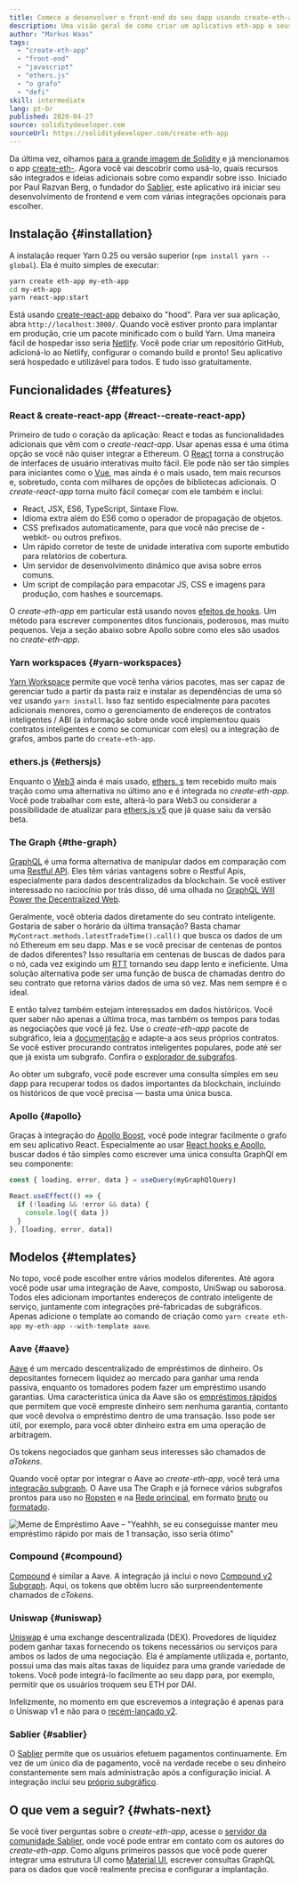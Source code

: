 ```yaml
---
title: Comece a desenvolver o front-end do seu dapp usando create-eth-app
description: Uma visão geral de como criar um aplicativo eth-app e seus recursos
author: "Markus Waas"
tags:
  - "create-eth-app"
  - "front-end"
  - "javascript"
  - "ethers.js"
  - "o grafo"
  - "defi"
skill: intermediate
lang: pt-br
published: 2020-04-27
source: soliditydeveloper.com
sourceUrl: https://soliditydeveloper.com/create-eth-app
---
```


Da última vez, olhamos [para a grande imagem de Solidity](https://soliditydeveloper.com/solidity-overview-2020) e já mencionamos o app [create-eth-](https://github.com/PaulRBerg/create-eth-app). Agora você vai descobrir como usá-lo, quais recursos são integrados e ideias adicionais sobre como expandir sobre isso. Iniciado por Paul Razvan Berg, o fundador do [Sablier](http://sablier.com/), este aplicativo irá iniciar seu desenvolvimento de frontend e vem com várias integrações opcionais para escolher.

## Instalação {#installation}

A instalação requer Yarn 0.25 ou versão superior (`npm install yarn --global`). Ela é muito simples de executar:

```bash
yarn create eth-app my-eth-app
cd my-eth-app
yarn react-app:start
```

Está usando [create-react-app](https://github.com/facebook/create-react-app) debaixo do "hood". Para ver sua aplicação, abra `http://localhost:3000/`. Quando você estiver pronto para implantar em produção, crie um pacote minificado com o build Yarn. Uma maneira fácil de hospedar isso seria [Netlify](https://www.netlify.com/). Você pode criar um repositório GitHub, adicioná-lo ao Netlify, configurar o comando build e pronto! Seu aplicativo será hospedado e utilizável para todos. E tudo isso gratuitamente.

## Funcionalidades {#features}

### React & create-react-app {#react--create-react-app}

Primeiro de tudo o coração da aplicação: React e todas as funcionalidades adicionais que vêm com o _create-react-app_. Usar apenas essa é uma ótima opção se você não quiser integrar a Ethereum. O [React](https://reactjs.org/) torna a construção de interfaces de usuário interativas muito fácil. Ele pode não ser tão simples para iniciantes como o [Vue](https://vuejs.org/), mas ainda é o mais usado, tem mais recursos e, sobretudo, conta com milhares de opções de bibliotecas adicionais. O _create-react-app_ torna muito fácil começar com ele também e inclui:

- React, JSX, ES6, TypeScript, Sintaxe Flow.
- Idioma extra além do ES6 como o operador de propagação de objetos.
- CSS prefixados automaticamente, para que você não precise de -webkit- ou outros prefixos.
- Um rápido corretor de teste de unidade interativa com suporte embutido para relatórios de cobertura.
- Um servidor de desenvolvimento dinâmico que avisa sobre erros comuns.
- Um script de compilação para empacotar JS, CSS e imagens para produção, com hashes e sourcemaps.

O _create-eth-app_ em particular está usando novos [efeitos de hooks](https://reactjs.org/docs/hooks-effect.html). Um método para escrever componentes ditos funcionais, poderosos, mas muito pequenos. Veja a seção abaixo sobre Apollo sobre como eles são usados no _create-eth-app_.

### Yarn workspaces {#yarn-workspaces}

[Yarn Workspace](https://classic.yarnpkg.com/en/docs/workspaces/) permite que você tenha vários pacotes, mas ser capaz de gerenciar tudo a partir da pasta raiz e instalar as dependências de uma só vez usando `yarn install`. Isso faz sentido especialmente para pacotes adicionais menores, como o gerenciamento de endereços de contratos inteligentes / ABI (a informação sobre onde você implementou quais contratos inteligentes e como se comunicar com eles) ou a integração de grafos, ambos parte do `create-eth-app`.

### ethers.js {#ethersjs}

Enquanto o [Web3](https://docs.web3js.org/) ainda é mais usado, [ethers. s](https://docs.ethers.io/) tem recebido muito mais tração como uma alternativa no último ano e é integrada no _create-eth-app_. Você pode trabalhar com este, alterá-lo para Web3 ou considerar a possibilidade de atualizar para [ethers.js v5](https://docs-beta.ethers.io/) que já quase saiu da versão beta.

### The Graph {#the-graph}

[GraphQL](https://graphql.org/) é uma forma alternativa de manipular dados em comparação com uma [Restful API](https://restfulapi.net/). Eles têm várias vantagens sobre o Restful Apis, especialmente para dados descentralizados da blockchain. Se você estiver interessado no raciocínio por trás disso, dê uma olhada no [GraphQL Will Power the Decentralized Web](https://medium.com/graphprotocol/graphql-will-power-the-decentralized-web-d7443a69c69a).

Geralmente, você obteria dados diretamente do seu contrato inteligente. Gostaria de saber o horário da última transação? Basta chamar `MyContract.methods.latestTradeTime().call()` que busca os dados de um nó Ethereum em seu dapp. Mas e se você precisar de centenas de pontos de dados diferentes? Isso resultaria em centenas de buscas de dados para o nó, cada vez exigindo um [RTT](https://wikipedia.org/wiki/Round-trip_delay_time) tornando seu dapp lento e ineficiente. Uma solução alternativa pode ser uma função de busca de chamadas dentro do seu contrato que retorna vários dados de uma só vez. Mas nem sempre é o ideal.

E então talvez também estejam interessados em dados históricos. Você quer saber não apenas a última troca, mas também os tempos para todas as negociações que você já fez. Use o _create-eth-app_ pacote de subgráfico, leia a [documentação](https://thegraph.com/docs/en/subgraphs/developing/creating/starting-your-subgraph) e adapte-a aos seus próprios contratos. Se você estiver procurando contratos inteligentes populares, pode até ser que já exista um subgrafo. Confira o [explorador de subgrafos](https://thegraph.com/explorer/).

Ao obter um subgrafo, você pode escrever uma consulta simples em seu dapp para recuperar todos os dados importantes da blockchain, incluindo os históricos de que você precisa — basta uma única busca.

### Apollo {#apollo}

Graças à integração do [Apollo Boost](https://www.apollographql.com/docs/react/get-started/), você pode integrar facilmente o grafo em seu aplicativo React. Especialmente ao usar [React hooks e Apollo](https://www.apollographql.com/blog/apollo-client-now-with-react-hooks), buscar dados é tão simples como escrever uma única consulta GraphQl em seu componente:

```js
const { loading, error, data } = useQuery(myGraphQlQuery)

React.useEffect(() => {
  if (!loading && !error && data) {
    console.log({ data })
  }
}, [loading, error, data])
```

## Modelos {#templates}

No topo, você pode escolher entre vários modelos diferentes. Até agora você pode usar uma integração de Aave, composto, UniSwap ou saborosa. Todos eles adicionam importantes endereços de contrato inteligente de serviço, juntamente com integrações pré-fabricadas de subgráficos. Apenas adicione o template ao comando de criação como `yarn create eth-app my-eth-app --with-template aave`.

### Aave {#aave}

[Aave](https://aave.com/) é um mercado descentralizado de empréstimos de dinheiro. Os depositantes fornecem liquidez ao mercado para ganhar uma renda passiva, enquanto os tomadores podem fazer um empréstimo usando garantias. Uma característica única da Aave são os [empréstimos rápidos](https://docs.aave.com/developers/guides/flash-loans) que permitem que você empreste dinheiro sem nenhuma garantia, contanto que você devolva o empréstimo dentro de uma transação. Isso pode ser útil, por exemplo, para você obter dinheiro extra em uma operação de arbitragem.

Os tokens negociados que ganham seus interesses são chamados de _aTokens_.

Quando você optar por integrar o Aave ao _create-eth-app_, você terá uma [integração subgraph](https://docs.aave.com/developers/getting-started/using-graphql). O Aave usa The Graph e já fornece vários subgrafos prontos para uso no [Ropsten](https://thegraph.com/explorer/subgraph/aave/protocol-ropsten) e na [Rede principal](https://thegraph.com/explorer/subgraph/aave/protocol), em formato [bruto](https://thegraph.com/explorer/subgraph/aave/protocol-raw) ou [formatado](https://thegraph.com/explorer/subgraph/aave/protocol).

![Meme de Empréstimo Aave – "Yeahhh, se eu conseguisse manter meu empréstimo rápido por mais de 1 transação, isso seria ótimo"](./flashloan-meme.png)

### Compound {#compound}

[Compound](https://compound.finance/) é similar a Aave. A integração já inclui o novo [Compound v2 Subgraph](https://medium.com/graphprotocol/https-medium-com-graphprotocol-compound-v2-subgraph-highlight-a5f38f094195). Aqui, os tokens que obtêm lucro são surpreendentemente chamados de _cTokens_.

### Uniswap {#uniswap}

[Uniswap](https://uniswap.exchange/) é uma exchange descentralizada (DEX). Provedores de liquidez podem ganhar taxas fornecendo os tokens necessários ou serviços para ambos os lados de uma negociação. Ela é amplamente utilizada e, portanto, possui uma das mais altas taxas de liquidez para uma grande variedade de tokens. Você pode integrá-lo facilmente ao seu dapp para, por exemplo, permitir que os usuários troquem seu ETH por DAI.

Infelizmente, no momento em que escrevemos a integração é apenas para o Uniswap v1 e não para o [recém-lançado v2](https://uniswap.org/blog/uniswap-v2/).

### Sablier {#sablier}

O [Sablier](https://sablier.com/) permite que os usuários efetuem pagamentos continuamente. Em vez de um único dia de pagamento, você na verdade recebe o seu dinheiro constantemente sem mais administração após a configuração inicial. A integração inclui seu [próprio subgráfico](https://thegraph.com/explorer/subgraph/sablierhq/sablier).

## O que vem a seguir? {#whats-next}

Se você tiver perguntas sobre o _create-eth-app_, acesse o [servidor da comunidade Sablier](https://discord.gg/bsS8T47), onde você pode entrar em contato com os autores do _create-eth-app_. Como alguns primeiros passos que você pode querer integrar uma estrutura UI como [Material UI](https://material-ui.com/), escrever consultas GraphQL para os dados que você realmente precisa e configurar a implantação.
